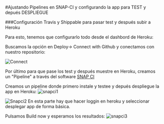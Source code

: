 #Ajustando Pipelines en SNAP-CI y configurando la app para TEST y depués DESPLIEGUE

###Configuración Travis y Shippable para pasar test y después subir a Heroku

Para esto, tenemos que configurarlo todo desde el dashbord de Heroku:

Buscamos la opción en Deploy-> Connect with Github y conectamos con nuestro repositorio:

![Connect](http://i1383.photobucket.com/albums/ah302/Rafael_Lachica_Garrido/Captura%20de%20pantalla%20de%202015-11-16%20175120_zpssrnq3sby.png)

Por último para que pase los test y después muestre en Heroku, creamos un "Pipeline" a través del software [SNAP CI](https://snap-ci.com/)

Creamos un pipeline donde primero instale y testee y depués despliegue la app en Heroku:
![snapci1](http://i1383.photobucket.com/albums/ah302/Rafael_Lachica_Garrido/Captura%20de%20pantalla%20de%202015-11-16%20182305_zpsf77zeyyh.png)

![Snapci2](http://i1383.photobucket.com/albums/ah302/Rafael_Lachica_Garrido/Captura%20de%20pantalla%20de%202015-11-16%20182300_zpslf7211nh.png)
En esta parte hay que hacer loggin en heroku y seleccionar desplegar app de forma básica.

Pulsamos Build now y esperamos los resultados:
![snapci3](http://i1383.photobucket.com/albums/ah302/Rafael_Lachica_Garrido/Captura%20de%20pantalla%20de%202015-11-16%20182633_zpsw6dm8lds.png)

